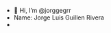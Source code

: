 - 👋 Hi, I’m @jorggegrr
-  Name: Jorge Luis Guillen Rivera
- 

<!---
jorggegrr/jorggegrr is a ✨ special ✨ repository because its `README.md` (this file) appears on your GitHub profile.
You can click the Preview link to take a look at your changes.
--->
